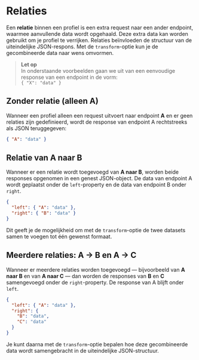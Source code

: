 # Relaties

Een **relatie** binnen een profiel is een extra request naar een ander endpoint, waarmee aanvullende data wordt opgehaald. Deze extra data kan worden gebruikt om je profiel te verrijken. Relaties beïnvloeden de structuur van de uiteindelijke JSON-respons. Met de `transform`-optie kun je de gecombineerde data naar wens omvormen.

> **Let op**  
> In onderstaande voorbeelden gaan we uit van een eenvoudige response van een endpoint in de vorm:  
> `{ "X": "data" }`

## Zonder relatie (alleen A)

Wanneer een profiel alleen een request uitvoert naar endpoint **A** en er geen relaties zijn gedefinieerd, wordt de response van endpoint A rechtstreeks als JSON teruggegeven:

```json
{ "A": "data" }
```

## Relatie van A naar B

Wanneer er een relatie wordt toegevoegd van **A naar B**, worden beide responses opgenomen in een genest JSON-object. De data van endpoint A wordt geplaatst onder de `left`-property en de data van endpoint B onder `right`.

```json
{
  "left": { "A": "data" },
  "right": { "B": "data" }
}
```

Dit geeft je de mogelijkheid om met de `transform`-optie de twee datasets samen te voegen tot één gewenst formaat.

## Meerdere relaties: A → B en A → C

Wanneer er meerdere relaties worden toegevoegd — bijvoorbeeld van **A naar B** en van **A naar C** — dan worden de responses van **B** en **C** samengevoegd onder de `right`-property. De response van A blijft onder `left`.

```json
{
  "left": { "A": "data" },
  "right": {
    "B": "data",
    "C": "data"
  }
}
```

Je kunt daarna met de `transform`-optie bepalen hoe deze gecombineerde data wordt samengebracht in de uiteindelijke JSON-structuur.
